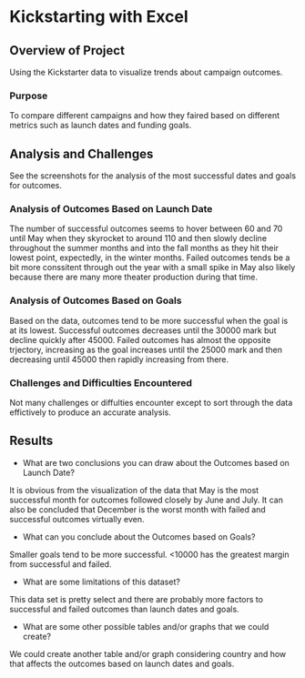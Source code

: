# Kickstarting with Excel

## Overview of Project

Using the Kickstarter data to visualize trends about campaign outcomes.

### Purpose

To compare different campaigns and how they faired based on different metrics such as launch dates and funding goals.

## Analysis and Challenges

See the screenshots for the analysis of the most successful dates and goals for outcomes.

### Analysis of Outcomes Based on Launch Date

The number of successful outcomes seems to hover between 60 and 70 until May when they skyrocket to around 110 and then slowly decline throughout the summer months and into the fall months as they hit their lowest point, expectedly, in the winter months. Failed outcomes tends be a bit more conssitent through out the year with a small spike in May also likely because there are many more theater production during that time.

### Analysis of Outcomes Based on Goals

Based on the data, outcomes tend to be more successful when the goal is at its lowest. Successful outcomes decreases until the 30000 mark but decline quickly after 45000. Failed outcomes has almost the opposite trjectory, increasing as the goal increases until the 25000 mark and then decreasing until 45000 then rapidly increasing from there.

### Challenges and Difficulties Encountered

Not many challenges or diffulties encounter except to sort through the data effictively to produce an accurate analysis.

## Results

- What are two conclusions you can draw about the Outcomes based on Launch Date?

It is obvious from the visualization of the data that May is the most successful month for outcomes followed closely by June and July. It can also be concluded that December is the worst month with failed and successful outcomes virtually even.

- What can you conclude about the Outcomes based on Goals?

Smaller goals tend to be more successful. <10000 has the greatest margin from successful and failed.

- What are some limitations of this dataset?

This data set is pretty select and there are probably more factors to successful and failed outcomes than launch dates and goals.

- What are some other possible tables and/or graphs that we could create?

We could create another table and/or graph considering country and how that affects the outcomes based on launch dates and goals.
